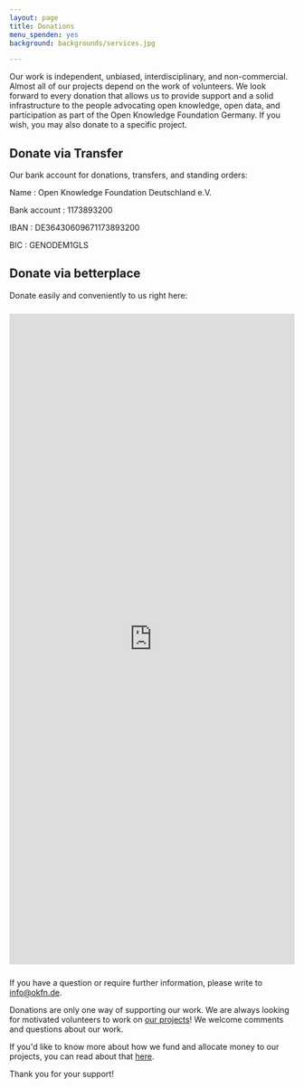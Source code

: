 ```yaml
---
layout: page
title: Donations
menu_spenden: yes
background: backgrounds/services.jpg

---
```

Our work is independent, unbiased, interdisciplinary, and non-commercial. Almost all of our projects depend on the work of volunteers. We look forward to every donation that allows us to provide support and a solid infrastructure to the people advocating open knowledge, open data, and participation as part of the Open Knowledge Foundation Germany. If you wish, you may also donate to a specific project.

## Donate via Transfer

Our bank account for donations, transfers, and standing orders:

Name
: Open Knowledge Foundation Deutschland e.V.

Bank account
: 1173893200

IBAN
: DE36430609671173893200

BIC
: GENODEM1GLS

## Donate via betterplace

Donate easily and conveniently to us right here:

<iframe width="100%" height="1150px" name="Spenden" style="border:0; padding-top:10px; padding-bottom:10px; max-width: 600px;display: block; margin: 0 auto;" src="https://www.betterplace.org/en/organisations/okfde/iframe_donations/new">
  &lt;p&gt;&lt;a href="https://www.betterplace.org/en/organisations/okfde/partner_donations/new?utm_campaign=donate_btn_for_orgs&amp;#038;utm_content=okfde&amp;#038;utm_medium=external_banner&amp;#038;utm_source=orgs" target="_blank" title="Jetzt spenden mit betterplace.org!"&gt;&lt;img alt="Jetzt spenden mit betterplace.org!" height="101" src="//asset1.betterplace.org/assets/partner_widget_de-b9e7b3594d0ed53e86f32f793869d3ce.png" style="border:0px" width="160" /&gt;
&lt;/a&gt;&lt;/p&gt;
</iframe>

If you have a question or require further information, please write to <a href="mailto:info@okfn.de">info@okfn.de</a>.

Donations are only one way of supporting our work. We are always looking for motivated volunteers to work on [our projects](../projekte/)! We welcome comments and questions about our work.

If you'd like to know more about how we fund and allocate money to our projects, you can read about that [here](../verein/).

Thank you for your support!
